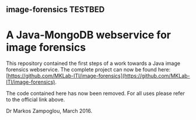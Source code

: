 ## image-forensics TESTBED

# A Java-MongoDB webservice for image forensics

This repository contained the first steps of a work towards a Java image forensics webservice. The complete project can now be found here:
[https://github.com/MKLab-ITI/image-forensics](https://github.com/MKLab-ITI/image-forensics).

The code contained here has now been removed. For all uses please refer to the official link above.

Dr Markos Zampoglou, March 2016.
